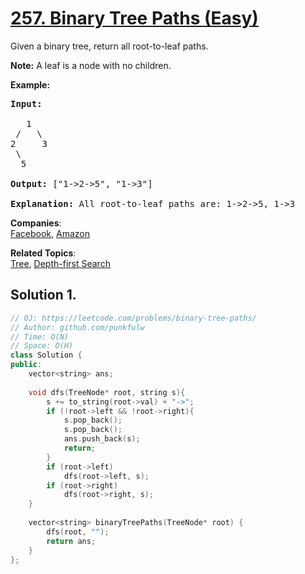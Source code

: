 # [257. Binary Tree Paths (Easy)](https://leetcode.com/problems/binary-tree-paths/)

<p>Given a binary tree, return all root-to-leaf paths.</p>

<p><strong>Note:</strong>&nbsp;A leaf is a node with no children.</p>

<p><strong>Example:</strong></p>

<pre><strong>Input:</strong>

   1
 /   \
2     3
 \
  5

<strong>Output:</strong> ["1-&gt;2-&gt;5", "1-&gt;3"]

<strong>Explanation:</strong> All root-to-leaf paths are: 1-&gt;2-&gt;5, 1-&gt;3
</pre>

**Companies**:  
[Facebook](https://leetcode.com/company/facebook), [Amazon](https://leetcode.com/company/amazon)

**Related Topics**:  
[Tree](https://leetcode.com/tag/tree/), [Depth-first Search](https://leetcode.com/tag/depth-first-search/)

## Solution 1. 


```cpp
// OJ: https://leetcode.com/problems/binary-tree-paths/
// Author: github.com/punkfulw
// Time: O(N)
// Space: O(H)
class Solution {
public:
    vector<string> ans;
    
    void dfs(TreeNode* root, string s){
        s += to_string(root->val) + "->";
        if (!root->left && !root->right){
            s.pop_back();
            s.pop_back();
            ans.push_back(s);
            return;
        }
        if (root->left)
            dfs(root->left, s);
        if (root->right)
            dfs(root->right, s);
    }
    
    vector<string> binaryTreePaths(TreeNode* root) {
        dfs(root, "");
        return ans;
    }
};
```

